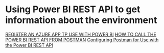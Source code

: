 # Using Power BI REST API to get information about the environment

[REGISTER AN AZURE APP TP USE WITH POWER BI](https://carldesouza.com/how-to-register-an-azure-app-to-use-with-power-bi/)
[HOW TO CALL THE POWER BI REST API FROM POSTMAN](https://carldesouza.com/how-to-call-the-power-bi-rest-api-from-postman/)
[Configuring Postman for Use with the Power BI REST API](https://dataveld.com/2020/05/09/using-postman-with-the-power-bi-rest-api/)
